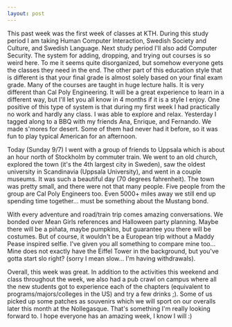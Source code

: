 ```yaml
---
layout: post
---
```


This past week was the first week of classes at KTH. During this study period I am taking Human Computer Interaction, Swedish Society and Culture, and Swedish Language. Next study period I'll also add Computer Security. The system for adding, dropping, and trying out courses is so weird here. To me it seems quite disorganized, but somehow everyone gets the classes they need in the end. The other part of this education style that is different is that your final grade is almost solely based on your final exam grade. Many of the courses are taught in huge lecture halls. It is very different than Cal Poly Engineering. It will be a great experience to learn in a different way, but I'll let you all know in 4 months if it is a style I enjoy. One positive of this type of system is that during my first week I had practically no work and hardly any class. I was able to explore and relax. Yesterday I tagged along to a BBQ with my friends Ana, Enrique, and Fernando. We made s'mores for desert. Some of them had never had it before, so it was fun to play typical American for an afternoon. 

Today (Sunday 9/7) I went with a group of friends to Uppsala which is about an hour north of Stockholm by commuter train. We went to an old church, explored the town (it's the 4th largest city in Sweden), saw the oldest university in Scandinavia (Uppsala University), and went in a couple museums. It was such a beautiful day (70 degrees fahrenheit). The town was pretty small, and there were not that many people. Five people from the group are Cal Poly Engineers too. Even 5000+ miles away we still end up spending time together... must be something about the Mustang bond. 

With every adventure and road/train trip comes amazing conversations. We bonded over Mean Girls references and Halloween party planning. Maybe there will be a piñata, maybe pumpkins, but guarantee you there will be costumes. But of course, it wouldn't be a European trip without a Maddy Pease inspired selfie. I've given you all something to compare mine too... Mine does not exactly have the Eiffel Tower in the background, but you've gotta start slo right? (sorry I mean slow... I'm having withdrawals). 

Overall, this week was great. In addition to the activities this weekend and class throughout the week, we also had a pub crawl on campus where all the new students got to experience each of the chapters (equivalent to programs/majors/colleges in the US) and try a few drinks ;). Some of us picked up some patches as souvenirs which we will sport on our overalls later this month at the Nollegasque. That's something I'm really looking forward to. I hope everyone has an amazing week, I know I will :)